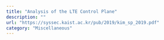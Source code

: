 ```yaml
---
title: "Analysis of the LTE Control Plane"
description: ""
url: "https://syssec.kaist.ac.kr/pub/2019/kim_sp_2019.pdf"
category: "Miscellaneous"
---
```

